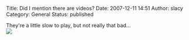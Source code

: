 Title: Did I mention there are videos?
Date: 2007-12-11 14:51
Author: slacy
Category: General
Status: published

They're a little slow to play, but not really that bad...  
[![](http://slacy.com/gallery/d/107617-2/mvi_4865.jpg)](http://slacy.com/gallery/v/2007/movies/11-25/mvi_4865.flv.html)
